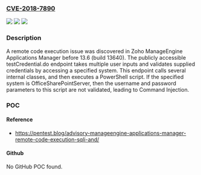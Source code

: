 ### [CVE-2018-7890](https://cve.mitre.org/cgi-bin/cvename.cgi?name=CVE-2018-7890)
![](https://img.shields.io/static/v1?label=Product&message=n%2Fa&color=blue)
![](https://img.shields.io/static/v1?label=Version&message=n%2Fa&color=blue)
![](https://img.shields.io/static/v1?label=Vulnerability&message=n%2Fa&color=brighgreen)

### Description

A remote code execution issue was discovered in Zoho ManageEngine Applications Manager before 13.6 (build 13640). The publicly accessible testCredential.do endpoint takes multiple user inputs and validates supplied credentials by accessing a specified system. This endpoint calls several internal classes, and then executes a PowerShell script. If the specified system is OfficeSharePointServer, then the username and password parameters to this script are not validated, leading to Command Injection.

### POC

#### Reference
- https://pentest.blog/advisory-manageengine-applications-manager-remote-code-execution-sqli-and/

#### Github
No GitHub POC found.

